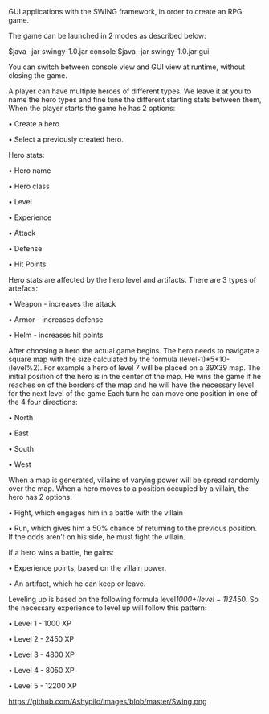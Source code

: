 GUI applications with the SWING framework, in order to create an RPG game.

The game can be launched in 2 modes as described below:

$java -jar swingy-1.0.jar console
$java -jar swingy-1.0.jar gui

You can switch between console view and GUI view at runtime, without closing the game.

A player can have multiple heroes of different types. We leave it at you to name the hero
types and fine tune the different starting stats between them, When the player starts the
game he has 2 options:

• Create a hero

• Select a previously created hero.

Hero stats:

• Hero name

• Hero class

• Level

• Experience

• Attack

• Defense

• Hit Points

Hero stats are affected by the hero level and artifacts. There are 3 types of artefacs:

• Weapon - increases the attack

• Armor - increases defense

• Helm - increases hit points
  
  After choosing a hero the actual game begins. The hero needs to navigate a square
map with the size calculated by the formula (level-1)*5+10-(level%2). For example a
hero of level 7 will be placed on a 39X39 map.
  The initial position of the hero is in the center of the map. He wins the game if he
reaches on of the borders of the map and he will have the necessary level for the next
level of the game Each turn he can move one position in one of the 4 four directions:

• North

• East

• South

• West

  When a map is generated, villains of varying power will be spread randomly over the
map. When a hero moves to a position occupied by a villain, the hero has 2 options:

• Fight, which engages him in a battle with the villain

• Run, which gives him a 50% chance of returning to the previous position. If the
odds aren’t on his side, he must fight the villain.

If a hero wins a battle, he gains:

• Experience points, based on the villain power. 

• An artifact, which he can keep or leave.

Leveling up is based on the following formula level*1000+(level − 1)2*450. So the
necessary experience to level up will follow this pattern:

• Level 1 - 1000 XP

• Level 2 - 2450 XP

• Level 3 - 4800 XP

• Level 4 - 8050 XP

• Level 5 - 12200 XP

https://github.com/Ashypilo/images/blob/master/Swing.png
